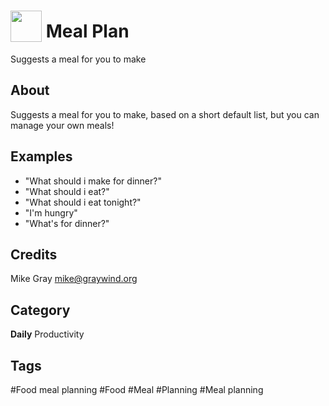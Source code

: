 # <img src="https://raw.githack.com/FortAwesome/Font-Awesome/master/svgs/solid/utensils.svg" card_color="#22A7F0" width="50" height="50" style="vertical-align:bottom"/> Meal Plan

Suggests a meal for you to make

## About

Suggests a meal for you to make, based on a short default list, but you can manage your own meals!

## Examples

- "What should i make for dinner?"
- "What should i eat?"
- "What should i eat tonight?"
- "I'm hungry"
- "What's for dinner?"

## Credits

Mike Gray <mike@graywind.org>

## Category

**Daily**
Productivity

## Tags

#Food meal planning
#Food
#Meal
#Planning
#Meal planning

